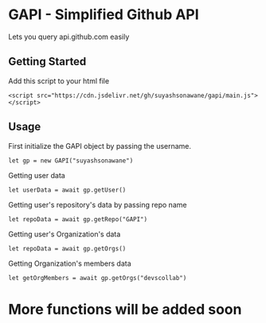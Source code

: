 # GAPI - Simplified Github API

Lets you query api.github.com easily

## Getting Started

Add this script to your html file

```
<script src="https://cdn.jsdelivr.net/gh/suyashsonawane/gapi/main.js"></script>
```

## Usage

First initialize the GAPI object by passing the username.

```
let gp = new GAPI("suyashsonawane")
```

Getting user data

```
let userData = await gp.getUser()
```

Getting user's repository's data by passing repo name

```
let repoData = await gp.getRepo("GAPI")
```

Getting user's Organization's data

```
let repoData = await gp.getOrgs()
```

Getting Organization's members data

```
let getOrgMembers = await gp.getOrgs("devscollab")
```

# More functions will be added soon
